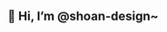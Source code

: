 ## 👋 Hi, I’m @shoan-design~
  
<!---
shoan-design/shoan-design is a ✨ special ✨ repository because its `README.md` (this file) appears on your GitHub profile.
You can click the Preview link to take a look at your changes.
--->
